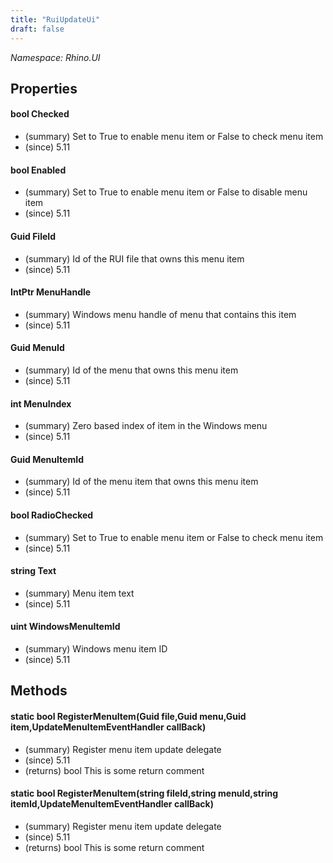 ```yaml
---
title: "RuiUpdateUi"
draft: false
---
```


*Namespace: Rhino.UI*
## Properties
#### bool Checked
- (summary) Set to True to enable menu item or False to check menu item
- (since) 5.11
#### bool Enabled
- (summary) Set to True to enable menu item or False to disable menu item
- (since) 5.11
#### Guid FileId
- (summary) Id of the RUI file that owns this menu item
- (since) 5.11
#### IntPtr MenuHandle
- (summary) Windows menu handle of menu that contains this item
- (since) 5.11
#### Guid MenuId
- (summary) Id of the menu that owns this menu item
- (since) 5.11
#### int MenuIndex
- (summary) Zero based index of item in the Windows menu
- (since) 5.11
#### Guid MenuItemId
- (summary) Id of the menu item that owns this menu item
- (since) 5.11
#### bool RadioChecked
- (summary) Set to True to enable menu item or False to check menu item
- (since) 5.11
#### string Text
- (summary) Menu item text
- (since) 5.11
#### uint WindowsMenuItemId
- (summary) Windows menu item ID
- (since) 5.11
## Methods
#### static bool RegisterMenuItem(Guid file,Guid menu,Guid item,UpdateMenuItemEventHandler callBack)
- (summary) Register menu item update delegate
- (since) 5.11
- (returns) bool This is some return comment
#### static bool RegisterMenuItem(string fileId,string menuId,string itemId,UpdateMenuItemEventHandler callBack)
- (summary) Register menu item update delegate
- (since) 5.11
- (returns) bool This is some return comment
